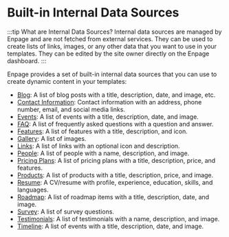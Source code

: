 # Built-in Internal Data Sources

:::tip What are Internal Data Sources?
Internal data sources are managed by Enpage and are not fetched from external services.
They can be used to create lists of links, images, or any other data that you want to use in your templates. They can be edited by the site owner directly on the Enpage dashboard.
:::


Enpage provides a set of built-in internal data sources that you can use to create dynamic content in your templates:


- [Blog](./blog.md): A list of blog posts with a title, description, date, and image, etc.
- [Contact Information](./contact.md): Contact information with an address, phone number, email, and social media links.
- [Events](./events.md): A list of events with a title, description, date, and image.
- [FAQ](./faq.md): A list of frequently asked questions with a question and answer.
- [Features](./features.md): A list of features with a title, description, and icon.
- [Gallery](./gallery.md): A list of images.
- [Links](./links.md): A list of links with an optional icon and description.
- [People](./people.md): A list of people with a name, description, and image.
- [Pricing Plans](./pricing-plans.md): A list of pricing plans with a title, description, price, and features.
- [Products](./products.md): A list of products with a title, description, price, and image.
- [Resume](./resume.md): A CV/resume with profile, experience, education, skills, and languages.
- [Roadmap](./roadmap.md): A list of roadmap items with a title, description, date, and image.
- [Survey](./survey.md): A list of survey questions.
- [Testimonials](./testimonials.md): A list of testimonials with a name, description, and image.
- [Timeline](./timeline.md): A list of events with a title, description, date, and image.





